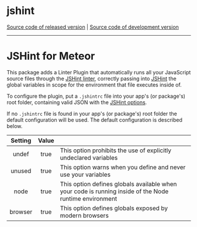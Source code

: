 # jshint
[Source code of released version](https://github.com/meteor/meteor/tree/master/packages/jshint) | [Source code of development version](https://github.com/meteor/meteor/tree/devel/packages/jshint)
***

JSHint for Meteor
===

This package adds a Linter Plugin that automatically runs all your JavaScript
source files through the [JSHint linter](http://jshint.com/about/), correctly
passing into [JSHint](http://jshint.com/) the global variables in scope for the
environment that file executes inside of.

To configure the plugin, put a `.jshintrc` file into your app's (or package's)
root folder, containing valid JSON with the [JSHint
options](http://jshint.com/docs/options/).


If no `.jshintrc` file is found in your app's (or package's) root folder the default 
configuration will be used. The default configuration is described below.


|  Setting  |   Value    |                                                                                                         | 
|:---------:|:----------:|---------------------------------------------------------------------------------------------------------|
|  undef    |    true    | This option prohibits the use of explicitly undeclared variables                                        |
|  unused   |    true    | This option warns when you define and never use your variables                                          |
|  node     |    true    | This option defines globals available when your code is running inside of the Node runtime environment  |
|  browser  |    true    | This option defines globals exposed by modern browsers                                                  |

